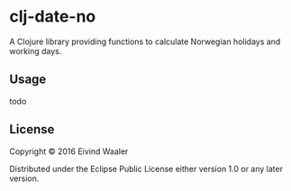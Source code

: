# clj-date-no

A Clojure library providing functions to calculate Norwegian holidays and working days.

## Usage

todo

## License

Copyright © 2016 Eivind Waaler

Distributed under the Eclipse Public License either version 1.0 or any later version.
